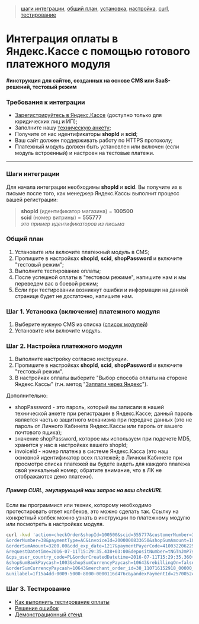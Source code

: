 > [шаги интеграции](#Шаги-интеграции), [общий план](#Общий-план), [установка](#Шаг-1-Установка-включение-платежного-модуля), [настройка](#Шаг-2-Настройка-платежного-модуля), [curl](#Пример-curl-эмулирующий-наш-запрос-на-ваш-checkurl), [тестирование](#Шаг-3-Тестирование)

Интеграция оплаты в Яндекс.Кассе с помощью готового платежного модуля
=====================================================================

**#инструкция для сайтов, созданных на основе CMS или SaaS-решений, тестовый режим**

### Требования к интеграции
* [Зарегистрируйтесь в Яндекс.Кассе](https://money.yandex.ru/joinups/) (доступно только для юридических лиц и ИП);
* Заполните нашу [техническую анкету](https://tech.yandex.ru/money/doc/payment-solution/shop-config/intro-docpage/);
* Получите от нас идентификаторы **shopId** и **scid**;
* Ваш сайт должен поддерживать работу по HTTPS протоколу;
* Платежный модуль должен быть установлен или включен (если модуль встроенный) и настроен на тестовые платежи.

---

### Шаги интеграции

Для начала интеграции необходимы **shopId** и **scid**. Вы получите их в письме после того, как менеджер Яндекс.Кассы выполнит процесс вашей регистрации:
> **shopId** (идентификатор магазина) = **100500**  
> **scid** (номер витрины) = **555777**  
> _это пример идентификаторов из письма_

### Общий план

1. Установите или включите платежный модуль в CMS;
2. Пропишите в настройках **shopId**, **scid**, **shopPassword** и включите "тестовый режим";
3. Выполните тестирование оплаты;
4. После успешной оплаты в "тестовом режиме", напишите нам и мы переведем вас в боевой режим;
5. Если при тестировании возникнут ошибки и информации на данной странице будет не достаточно, напишите нам.

### Шаг 1. Установка (включение) платежного модуля

1. Выберите нужную CMS из списка ([список модулей](https://kassa.yandex.ru/integration#cms))
2. Установите или включите модуль.

### Шаг 2. Настройка платежного модуля

1. Выполните настройку согласно инструкции.
2. Пропишите в настройках **shopId**, **scid**, **shopPassword** и включите "тестовый режим".
3. В настройках оплаты выберите "Выбор способа оплаты на стороне Яндекс.Кассы" (т.н. метод "[Заплати через Яндекс](https://github.com/yandex-money/yandex-money-joinup/blob/master/demo/заплатить%20через%20яндекс.md)").

Дополнительно:

* shopPassword - это пароль, который вы записали в нашей технической анкете при регистрации в Яндекс.Кассе; данный пароль является частью защитного механизма при передаче данных (это не пароль от Личного Кабинета Яндекс.Кассы или пароль от вашего почтового ящика);
* значение shopPassword, которое мы используем при подсчете MD5, хранится у нас в настройках вашего shopId;
* invoiceId - номер платежа в системе Яндекс.Касса (это наш основной идентификатор всех платежей; в Личном Кабинете при просмотре списка платежей вы будете видеть для каждого платежа свой уникальный номер; обратите внимание, что в ЛК не отображаются демо платежи).

##### Пример CURL, эмулирующий наш запрос на ваш checkURL

Если вы программист или техник, которому необходимо протестировать ответ колбеков, это можно сделать так. Ссылку на конкретный колбек можно узнать в инструкции по платежному модулю или посмотреть в настройках модуля.

```bash
curl -kvd 'action=checkOrder&shopId=100500&scid=555777&customerNumber=32&cdd_pan_mask=444444|4448 \
&orderNumber=38&paymentType=AC&invoiceId=2000000833650&shopSumAmount=100.00&md5=2A409E2B81D7A77A2B745A2F62916C42 \
&orderSumAmount=3200.00&cdd_exp_date=1217&paymentPayerCode=4100322062290&cdd_rrn=&external_id=deposit \
&requestDatetime=2016-07-11T15:29:35.438+03:00&depositNumber=tNGTnJmP7sPdWnPiSeOXLUFLB5MZ.001f.201607 \
&cps_user_country_code=PL&orderCreatedDatetime=2016-07-11T15:29:35.360+03:00&sk=yed009c9df4e4f0a47d15e20d4af3231e \
&shopSumBankPaycash=1003&shopSumCurrencyPaycash=10643&rebillingOn=false&orderSumBankPaycash=1003&cps_region_id=213 \
&orderSumCurrencyPaycash=10643&merchant_order_id=38_110716152918_00000_64759 \
&unilabel=1f15a4dd-0009-5000-8000-0000116d476c&yandexPaymentId=2570052456918' https://yousite/checkURL-script.php
```

### Шаг 3. Тестирование

* [Как выполнить тестирование оплаты](https://github.com/yandex-money/yandex-money-joinup/blob/master/demo/тестирование%20оплаты.md)
* [Решение ошибок](https://github.com/yandex-money/yandex-money-joinup/blob/master/demo/решение%20ошибок%20при%20тестировании.md)
* [Демонстрационный стенд](https://github.com/yandex-money/yandex-money-joinup/blob/master/demo/демонстрационный%20стенд.md)
